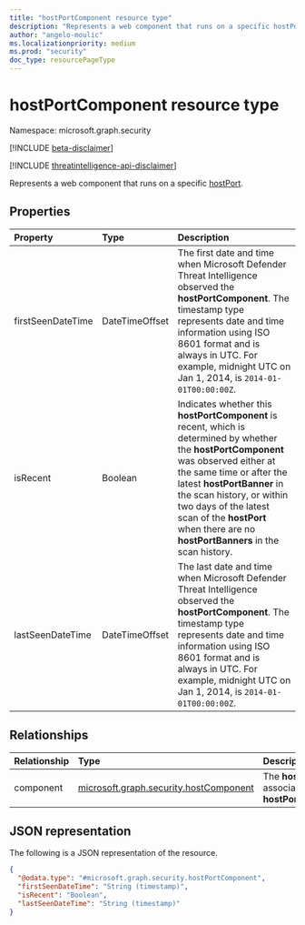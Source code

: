 ```yaml
---
title: "hostPortComponent resource type"
description: "Represents a web component that runs on a specific hostPort."
author: "angelo-moulic"
ms.localizationpriority: medium
ms.prod: "security"
doc_type: resourcePageType
---
```


# hostPortComponent resource type

Namespace: microsoft.graph.security

[!INCLUDE [beta-disclaimer](../../includes/beta-disclaimer.md)]

[!INCLUDE [threatintelligence-api-disclaimer](../../includes/threatintelligence-api-disclaimer.md)]

Represents a web component that runs on a specific [hostPort](../resources/security-hostport.md).

## Properties

| Property          | Type           | Description                                                                                                                                                                                                                                                                                                          |
| :---------------- | :------------- | :------------------------------------------------------------------------------------------------------------------------------------------------------------------------------------------------------------------------------------------------------------------------------------------------------------------- |
| firstSeenDateTime | DateTimeOffset | The first date and time when Microsoft Defender Threat Intelligence observed the **hostPortComponent**. The timestamp type represents date and time information using ISO 8601 format and is always in UTC. For example, midnight UTC on Jan 1, 2014, is `2014-01-01T00:00:00Z`.                                       |
| isRecent          | Boolean        | Indicates whether this **hostPortComponent** is recent, which is determined by whether the **hostPortComponent** was observed either at the same time or after the latest **hostPortBanner** in the scan history, or within two days of the latest scan of the **hostPort** when there are no **hostPortBanners** in the scan history. |
| lastSeenDateTime  | DateTimeOffset | The last date and time when Microsoft Defender Threat Intelligence observed the **hostPortComponent**. The timestamp type represents date and time information using ISO 8601 format and is always in UTC. For example, midnight UTC on Jan 1, 2014, is `2014-01-01T00:00:00Z`.                                        |

## Relationships

| Relationship | Type                                                                             | Description                                                       |
| :----------- | :------------------------------------------------------------------------------- | :---------------------------------------------------------------- |
| component    | [microsoft.graph.security.hostComponent](../resources/security-hostcomponent.md) | The **hostComponent** associated with this **hostPortComponent**. |

## JSON representation

The following is a JSON representation of the resource.

<!-- {
  "blockType": "resource",
  "@odata.type": "microsoft.graph.security.hostPortComponent"
}
-->

```json
{
  "@odata.type": "#microsoft.graph.security.hostPortComponent",
  "firstSeenDateTime": "String (timestamp)",
  "isRecent": "Boolean",
  "lastSeenDateTime": "String (timestamp)"
}
```
